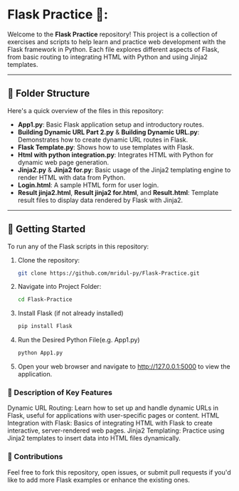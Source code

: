 # Flask Practice 🧪:

Welcome to the **Flask Practice** repository! This project is a collection of exercises and scripts to help learn and practice web development with the Flask framework in Python. Each file explores different aspects of Flask, from basic routing to integrating HTML with Python and using Jinja2 templates.

---

## 📂 Folder Structure

Here's a quick overview of the files in this repository:

- **App1.py**: Basic Flask application setup and introductory routes.
- **Building Dynamic URL Part 2.py** & **Building Dynamic URL.py**: Demonstrates how to create dynamic URL routes in Flask.
- **Flask Template.py**: Shows how to use templates with Flask.
- **Html with python integration.py**: Integrates HTML with Python for dynamic web page generation.
- **Jinja2.py** & **Jinja2 for.py**: Basic usage of the Jinja2 templating engine to render HTML with data from Python.
- **Login.html**: A sample HTML form for user login.
- **Result jinja2.html**, **Result jinja2 for.html**, and **Result.html**: Template result files to display data rendered by Flask with Jinja2.

---

## 🚀 Getting Started

To run any of the Flask scripts in this repository:

1. Clone the repository:
   ```bash
   git clone https://github.com/mridul-py/Flask-Practice.git
2. Navigate into Project Folder:
   ```bash
   cd Flask-Practice
3. Install Flask (if not already installed)
   ``` bash
   pip install Flask
4. Run the Desired Python File(e.g. App1.py)
   ``` bash
   python App1.py
5. Open your web browser and navigate to http://127.0.0.1:5000 to view the application.
   
### 📝 Description of Key Features

Dynamic URL Routing: Learn how to set up and handle dynamic URLs in Flask, useful for applications with user-specific pages or content.
HTML Integration with Flask: Basics of integrating HTML with Flask to create interactive, server-rendered web pages.
Jinja2 Templating: Practice using Jinja2 templates to insert data into HTML files dynamically.

### 🤝 Contributions

Feel free to fork this repository, open issues, or submit pull requests if you'd like to add more Flask examples or enhance the existing ones.
